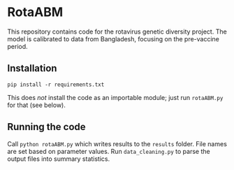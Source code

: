 # RotaABM

This repository contains code for the rotavirus genetic diversity project. The model is calibrated to data from Bangladesh, focusing on the pre-vaccine period.

## Installation

`pip install -r requirements.txt`

This does _not_ install the code as an importable module; just run `rotaABM.py` for that (see below).

## Running the code

Call `python rotaABM.py` which writes results to the `results` folder. File names are set based on parameter values. Run `data_cleaning.py` to parse the output files into summary statistics.